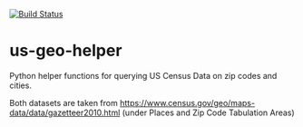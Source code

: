[![Build Status](https://travis-ci.org/sammymax/us-geo-helper.svg?branch=master)](https://travis-ci.org/sammymax/us-geo-helper)
# us-geo-helper
Python helper functions for querying US Census Data on zip codes and cities.

Both datasets are taken from https://www.census.gov/geo/maps-data/data/gazetteer2010.html (under Places and Zip Code Tabulation Areas)
